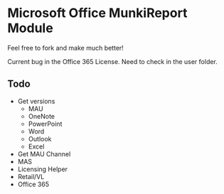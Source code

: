 #  Microsoft Office MunkiReport Module

Feel free to fork and make much better!

Current bug in the Office 365 License. Need to check in the user folder.

## Todo

* Get versions
  * MAU
  * OneNote
  * PowerPoint
  * Word
  * Outlook
  * Excel
* Get MAU Channel
* MAS
* Licensing Helper
* Retail/VL
* Office 365
